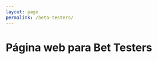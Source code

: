 ```yaml
---
layout: page
permalink: /beta-testers/
---
```


# Página web para Bet Testers

<!-- Explicação do que é a página de Beta Testers e como ela funciona -->